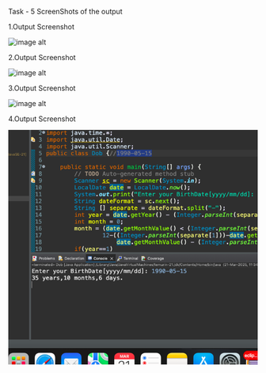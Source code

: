 Task - 5 ScreenShots of the output


1.Output Screenshot


![image alt]()


2.Output Screenshot


![image alt]()


3.Output Screenshot


![image alt]()


4.Output Screenshot


![image alt](https://github.com/sudhir1825/GuviTask5/blob/94e12719a53f26cf6089523c6be6609ddfe01de7/Screenshot%202025-03-21%20at%2011.35.01%20PM.png)
